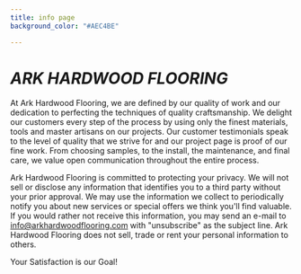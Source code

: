 ```yaml
---
title: info page
background_color: "#AEC4BE"

---
```

# _ARK HARDWOOD FLOORING_

At Ark Hardwood Flooring, we are defined by our quality of work and our dedication to perfecting the techniques of quality craftsmanship. We delight our customers every step of the process by using only the finest materials, tools and master artisans on our projects. Our customer testimonials speak to the level of quality that we strive for and our project page is proof of our fine work. From choosing samples, to the install, the maintenance, and final care, we value open communication throughout the entire process.

Ark Hardwood Flooring is committed to protecting your privacy. We will not sell or disclose any information that identifies you to a third party without your prior approval. We may use the information we collect to periodically notify you about new services or special offers we think you'll find valuable. If you would rather not receive this information, you may send an e-mail to info@arkhardwoodflooring.com with "unsubscribe" as the subject line. Ark Hardwood Flooring does not sell, trade or rent your personal information to others.

 Your Satisfaction is our Goal!